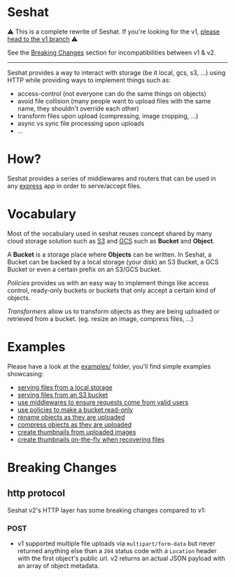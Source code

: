 # Seshat

:warning: This is a complete rewrite of Seshat. If you're looking for the v1, [please head to the v1 branch](https://github.com/enspirit/seshat/tree/v1) :warning:

See the [Breaking Changes](#breaking-changes) section for incompatibilities between v1 & v2.

---

Seshat provides a way to interact with storage (be it local, gcs, s3, ...) using HTTP while providing ways to implement things such as:

* access-control (not everyone can do the same things on objects)
* avoid file collision (many people want to upload files with the same name, they shouldn't override each other)
* transform files upon upload (compressing, image cropping, ...)
* async vs sync file processing upon uploads
* ...

# How?

Seshat provides a series of middlewares and routers that can be used in any [express](https://expressjs.com/) app in order to serve/accept files.

# Vocabulary

Most of the vocabulary used in seshat reuses concept shared by many cloud storage solution such as [S3](https://aws.amazon.com/s3/) and [GCS](https://cloud.google.com/storage) such as **Bucket** and **Object**.

A **Bucket** is a storage place where **Objects** can be written. In Seshat, a Bucket can be backed by a local storage (your disk) an S3 Bucket, a GCS Bucket or even a certain prefix on an S3/GCS bucket.

*Policies* provides us with an easy way to implement things like access control, ready-only buckets or buckets that only accept a certain kind of objects.

*Transformers* allow us to transform objects as they are being uploaded or retrieved from a bucket. (eg. resize an image, compress files, ...)

# Examples

Please have a look at the [examples/](examples/) folder, you'll find simple examples showcasing:

* [serving files from a local storage](examples/local.ts)
* [serving files from an S3 bucket](examples/s3.ts)
* [use middlewares to ensure requests come from valid users](examples/authentication.ts)
* [use policies to make a bucket read-only](examples/readonly.ts)
* [rename objects as they are uploaded](examples/rename.ts)
* [compress objects as they are uploaded](examples/gzip.ts)
* [create thumbnails from uploaded images](examples/thumbnails.ts)
* [create thumbnails on-the-fly when recovering files](examples/thumbnails-on-the-fly.ts.ts)

# Breaking Changes

## http protocol

Seshat v2's HTTP layer has some breaking changes compared to v1:
### POST

* v1 supported multiple file uploads via `multipart/form-data` but never returned anything else than a `204` status code with a `Location` header with the first object's public url. v2 returns an actual JSON payload with an array of object metadata.

